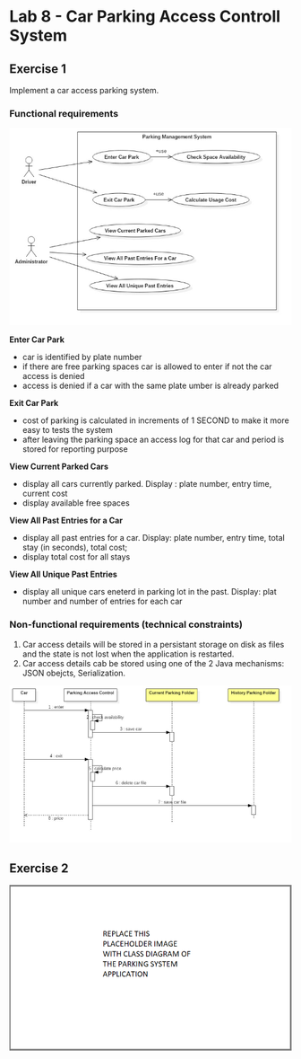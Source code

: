 # Lab 8 - Car Parking Access Controll System


## Exercise 1 

Implement a car access parking system. 

### Functional requirements

![Exercise 1 image](docs/UseCaseDiagramParkingLot.jpg)

**Enter Car Park**
- car is identified by plate number
- if there are free parking spaces car is allowed to enter if not the car access is denied
- access is denied if a car with the same plate umber is already parked

**Exit Car Park**
- cost of parking is calculated in increments of 1 SECOND to make it more easy to tests the system 
- after leaving the parking space an access log for that car and period is stored for reporting purpose

**View Current Parked Cars**
- display all cars currently parked. Display : plate number, entry time, current cost
- display available free spaces 

**View All Past Entries for a Car**
- display all past entries for a car. Display: plate number, entry time, total stay (in seconds), total cost;
- display total cost for all stays

**View All Unique Past Entries**
- display all unique cars eneterd in parking lot in the past. Display: plat number and number of entries for each car 

### Non-functional requirements (technical constraints)

1. Car access details will be stored in a persistant storage on disk as files and the state is not lost when the application is restarted. 
2. Car access details cab be stored using one of the 2 Java mechanisms: JSON obejcts, Serialization. 


![Exercise 2 image](docs/SequenceDiagramParkingLot.jpg)

## Exercise 2 

![Exercise 2 image](docs/classdiagram.png)



